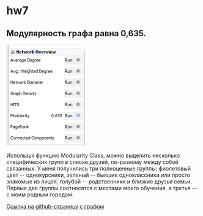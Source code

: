 # hw7
## Модулярность графа равна 0,635. 

![Модулярность графа](https://github.com/Oleschuk/hw7/blob/master/Modularity.PNG)

Используя функцию Modularity Class, можно выделить несколько специфических групп в списке друзей, по-разному между собой связанных. У меня получились три полноценные группы: фиолетовый цвет -- однокурсники, зеленый -- бывшие одноклассники или просто знакомые из лицея, голубой -- родственники и близкие друзья семьи. Первые две группы соотносятся с местами моего обучения, а третья -- с моим родным городом.

[Ссылка на github-страницу с графом](https://oleschuk.github.io/hw7/)
